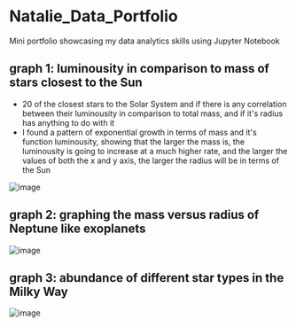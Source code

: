 

# Natalie_Data_Portfolio
Mini portfolio showcasing my data analytics skills using Jupyter Notebook


## graph 1: luminousity in comparison to mass of stars closest to the Sun
- 20 of the closest stars to the Solar System and if there is any correlation between their luminousity in comparison to total mass, and if it's radius has anything to do with it
- I found a pattern of exponential growth in terms of mass and it's function luminousity, showing that the larger the mass is, the luminousity is going to increase at a much higher rate, and the larger the values of both the x and y axis, the larger the radius will be in terms of the Sun

![image](https://user-images.githubusercontent.com/80276798/111058823-f3091280-8445-11eb-84b0-c0240e1689e7.png)



## graph 2: graphing the mass versus radius of Neptune like exoplanets

![image](https://user-images.githubusercontent.com/80276798/110668767-827d9f80-8180-11eb-8662-6f2cd736a290.png)



## graph 3: abundance of different star types in the Milky Way

![image](https://user-images.githubusercontent.com/80276798/111052616-34cb9600-8411-11eb-88e9-c9f29729aab2.png)




